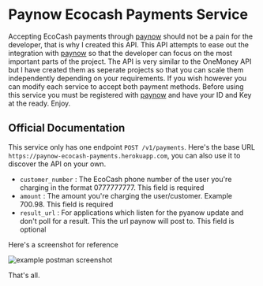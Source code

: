 # Paynow Ecocash Payments Service

Accepting EcoCash payments through [paynow](https://paynow.co.zw) should not be a pain for the developer, that is why I created this API. This API attempts to ease out the integration with [paynow](https://paynow.co.zw) so that the developer can focus on the most important parts of the project. The API is very similar to the OneMoney API but I have created them as seperate projects so that you can scale them independently depending on your requirements. If you wish however you can modify each service to accept both payment methods. Before using this service you must be registered with [paynow](https://paynow.co.zw) and have your ID and Key at the ready. Enjoy.

## Official Documentation

This service only has one endpoint `POST /v1/payments`. Here's the base URL `https://paynow-ecocash-payments.herokuapp.com`, you can also use it to discover the API on your own.

- `customer_number` : The EcoCash phone number of the user you're charging in the format 0777777777. This field is required
- `amount` : The amount you're charging the user/customer. Example 700.98. This field is required
- `result_url` : For applications which listen for the pyanow update and don't poll for a result. This the url paynow will post to. This field is optional

Here's a screenshot for reference

![example postman screenshot](https://raw.githubusercontent.com/Berzel/paynow-ecocash-payments-service/master/docs/paynow-ecocash-payments.png)

That's all.
